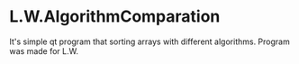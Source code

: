 # L.W.AlgorithmComparation
It's simple qt program that sorting arrays with different algorithms. Program was made for L.W.